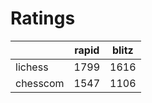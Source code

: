 # Ratings

|          | rapid | blitz |
|----------|-------|-------|
| lichess  | 1799 | 1616 |
| chesscom | 1547 | 1106 |
